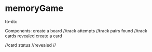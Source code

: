 # memoryGame


to-do:

Components:
  create a board 
    //track attempts
    //track pairs found
    //track cards revealed
  create a card

//card status 
  //revealed
  //
